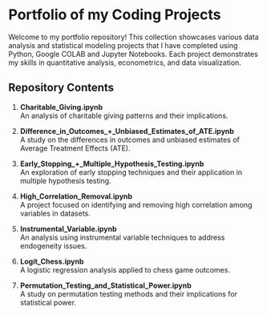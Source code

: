 # Portfolio of my Coding Projects

Welcome to my portfolio repository! This collection showcases various data analysis and statistical modeling projects that I have completed using Python, Google COLAB and Jupyter Notebooks. Each project demonstrates my skills in quantitative analysis, econometrics, and data visualization.

## Repository Contents

1. **Charitable_Giving.ipynb**  
   An analysis of charitable giving patterns and their implications.

2. **Difference_in_Outcomes_+_Unbiased_Estimates_of_ATE.ipynb**  
   A study on the differences in outcomes and unbiased estimates of Average Treatment Effects (ATE).

3. **Early_Stopping_+_Multiple_Hypothesis_Testing.ipynb**  
   An exploration of early stopping techniques and their application in multiple hypothesis testing.

4. **High_Correlation_Removal.ipynb**  
   A project focused on identifying and removing high correlation among variables in datasets.

5. **Instrumental_Variable.ipynb**  
   An analysis using instrumental variable techniques to address endogeneity issues.

6. **Logit_Chess.ipynb**  
   A logistic regression analysis applied to chess game outcomes.

7. **Permutation_Testing_and_Statistical_Power.ipynb**  
   A study on permutation testing methods and their implications for statistical power.
